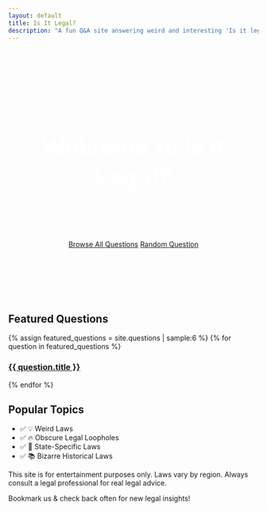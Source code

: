 ```yaml
---
layout: default
title: Is It Legal?
description: "A fun Q&A site answering weird and interesting 'Is it legal...?' questions."
---
```


<!-- Hero Banner Section -->
<div class="hero-banner" style="background-image: url('/assets/images/hero-bg.jpg'); background-size: cover; background-position: center; padding: 100px 0; text-align: center; color: #fff;">
  <h1 style="font-size: 48px; margin-bottom: 20px;">Welcome to Is It Legal?</h1>
  <p style="font-size: 20px; margin-bottom: 30px;">Where bizarre legal questions get surprising answers!</p>
  <div class="hero-buttons">
    <a href="/questions/" class="btn hero-btn">Browse All Questions</a>
    <a href="javascript:void(0);" onclick="location.href=getRandomQuestion();" class="btn hero-btn">Random Question</a>
  </div>
</div>

<!-- Main Content -->
<section class="content-section">
  <h2>Featured Questions</h2>
  <div class="featured-grid">
    {% assign featured_questions = site.questions | sample:6 %}
    {% for question in featured_questions %}
      <div class="featured-item">
        <a href="{{ question.url }}">
          <div class="featured-item-inner">
            <h3>{{ question.title }}</h3>
          </div>
        </a>
      </div>
    {% endfor %}
  </div>
</section>

<!-- Popular Topics -->
<section class="topics-section">
  <h2>Popular Topics</h2>
  <ul class="topics-list">
    <li>✅ <span class="topic-icon">&#128161;</span> Weird Laws</li>
    <li>✅ <span class="topic-icon">&#128293;</span> Obscure Legal Loopholes</li>
    <li>✅ <span class="topic-icon">&#127979;</span> State-Specific Laws</li>
    <li>✅ <span class="topic-icon">&#128218;</span> Bizarre Historical Laws</li>
  </ul>
</section>

<!-- Disclaimer & Call-to-Action -->
<section class="disclaimer-section">
  <p class="disclaimer">This site is for entertainment purposes only. Laws vary by region. Always consult a legal professional for real legal advice.</p>
  <p class="call-to-action">Bookmark us & check back often for new legal insights!</p>
</section>

<script>
  // Collect all question URLs from the site into an array
  function getRandomQuestion() {
    var questions = [
      {% for question in site.questions %}
        "{{ question.url }}",
      {% endfor %}
    ];
    return questions[Math.floor(Math.random() * questions.length)];
  }
</script>
